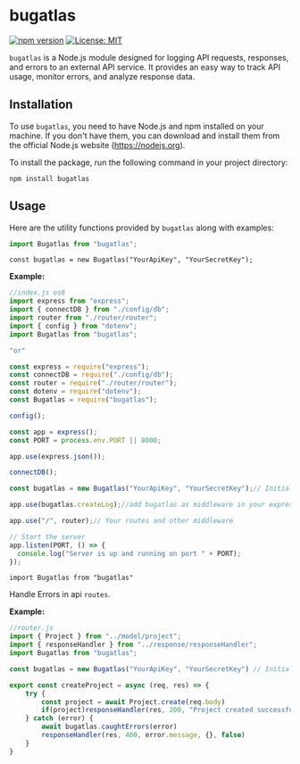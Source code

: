 # bugatlas

[![npm version](https://img.shields.io/npm/v/bugatlas.svg)](https://www.npmjs.com/package/bugatlas)
[![License: MIT](https://img.shields.io/badge/License-MIT-yellow.svg)](https://opensource.org/licenses/MIT)

`bugatlas` is a Node.js module designed for logging API requests, responses, and errors to an external API service. It provides an easy way to track API usage, monitor errors, and analyze response data.

## Installation

To use `bugatlas`, you need to have Node.js and npm installed on your machine. If you don't have them, you can download and install them from the official Node.js website (https://nodejs.org).

To install the package, run the following command in your project directory:

```
npm install bugatlas
```

## Usage

Here are the utility functions provided by `bugatlas` along with examples:

```javascript
import Bugatlas from "bugatlas";
```

```
const bugatlas = new Bugatlas("YourApiKey", "YourSecretKey");
```

**Example:**

```javascript
//index.js es6
import express from "express";
import { connectDB } from "./config/db";
import router from "./router/router";
import { config } from "dotenv";
import Bugatlas from "bugatlas";

"or"

const express = require("express");
const connectDB = require("./config/db");
const router = require("./router/router");
const dotenv = require("dotenv");
const Bugatlas = require("bugatlas");

config();

const app = express();
const PORT = process.env.PORT || 8000;

app.use(express.json());

connectDB();

const bugatlas = new Bugatlas("YourApiKey", "YourSecretKey");// Initialize Bugatlas with your API key and secret

app.use(bugatlas.createLog);//add bugatlas as middleware in your express application

app.use("/", router);// Your routes and other middleware

// Start the server
app.listen(PORT, () => {
  console.log("Server is up and running on port " + PORT);
});
```

 ```
import Bugatlas from "bugatlas"
 ```

Handle Errors in api `routes`.

**Example:**

```javascript
//router.js
import { Project } from "../model/project";
import { responseHandler } from "../response/responseHandler";
import Bugatlas from "bugatlas";

const bugatlas = new Bugatlas("YourApiKey", "YourSecretKey") // Initialize Bugatlas with your API key and secret

export const createProject = async (req, res) => {
    try {
        const project = await Project.create(req.body)
        if(project)responseHandler(res, 200, "Project created successfully", project,true)
    } catch (error) {
        await bugatlas.caughtErrors(error)
        responseHandler(res, 400, error.message, {}, false)
    }
}
```





